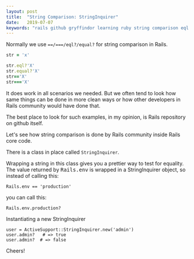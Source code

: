 ```yaml
---
layout: post
title:  "String Comparison: StringInquirer"
date:   2019-07-07
keywords: "rails github gryffindor learning ruby string comparison eql equal StringInquirer"
---
```


Normally we use `==/===/eql?/equal?` for string comparison in Rails.

``` ruby
str = 'x'

str.eql?'X'
str.equal?'X'
str=='X'
str==='X'
```
It does work in all scenarios we needed. But we often tend to look how same things can be done in more clean ways or how other developers in Rails
community would have done that.

The best place to look for such examples, in my opinion, is Rails repository on github itself. 

Let's see how string comparison is done by Rails community inside Rails core code.

There is a class in place called `StringInquirer`.

Wrapping a string in this class gives you a prettier way to test for equality. The value returned by <tt>Rails.env</tt> is wrapped in a 
StringInquirer object, so instead of calling this:

    Rails.env == 'production'
  
  you can call this:
 
    Rails.env.production?
 
  Instantiating a new StringInquirer
 
    user = ActiveSupport::StringInquirer.new('admin')
    user.admin?   # => true
    user.admin?  # => false
    
Cheers!